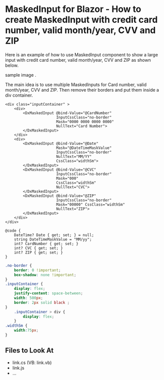 <!--
A repository template for creating new examples.
-->

# MaskedInput for Blazor - How to create MaskedInput with credit card number, valid month/year, CVV and ZIP

Here is an example of how to use MaskedInput component to show a large input with credit card number, valid month/year, CVV and ZIP as shown below.

sample image .

The main idea is to use multiple MaskedInputs for Card number, valid month/year, CVV and ZIP. Then remove their borders and put them inside a div container.

```razor
<div class="inputContainer" >
    <div>
        <DxMaskedInput @bind-Value="@CardNumber"
                       InputCssClass="no-border"
                       Mask="0000 0000 0000 0000"
                       NullText="Card Number">
        </DxMaskedInput>
    </div>
    <div>
        <DxMaskedInput @bind-Value="@Date"
                       Mask="@DateTimeMaskValue"
                       InputCssClass="no-border"
                       NullText="MM/YY"
                       CssClass="widthSm">
        </DxMaskedInput>
        <DxMaskedInput @bind-Value="@CVC"
                       InputCssClass="no-border"
                       Mask="000" 
                       CssClass="widthSm"
                       NullText="CVC">
        </DxMaskedInput>
        <DxMaskedInput @bind-Value="@ZIP"
                       InputCssClass="no-border"
                       Mask="00000" CssClass="widthSm"
                       NullText="ZIP">
        </DxMaskedInput>
    </div>
</div>

@code {
    DateTime? Date { get; set; } = null;
    string DateTimeMaskValue = "MM/yy";
    int? CardNumber { get; set; }
    int? CVC { get; set; }
    int? ZIP { get; set; }
}
```
```css
.no-border {
    border: 0 !important;
    box-shadow: none !important; 
}
.inputContainer {
    display: flex;
    justify-content: space-between;
    width: 500px;
    border: 2px solid black ;
}
    .inputContainer > div {
        display: flex;
    }
.widthSm {
    width:75px;
}
```

<!-- default file list -->

## Files to Look At

- link.cs (VB: link.vb)
- link.js
- ...

<!-- default file list end -->

<!--

## Documentation

- link
- link
- ...

## More Examples

- link
- link
- ...

-->
